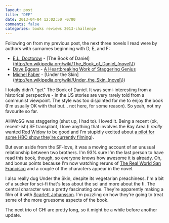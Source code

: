 ```yaml
---
layout: post
title: "DEF"
date: 2013-04-04 12:02:50 -0700
comments: false
categories: books reviews 2013-challenge
---
```


Following on from my previous post, the next three novels I read were by authors with surnames beginning with D, E, and F:

- [E.L. Doctorow](http://en.wikipedia.org/wiki/E._L._Doctorow) - [The Book of Daniel](http://en.wikipedia.org/wiki/The_Book_of_Daniel_(novel\))
- [Dave Eggers](http://en.wikipedia.org/wiki/Dave_Eggers) - [A Heartbreaking Work of Staggering Genius](http://en.wikipedia.org/wiki/A_Heartbreaking_Work_of_Staggering_Genius)
- [Michel Faber](http://en.wikipedia.org/wiki/Michel_Faber) - [Under the Skin](http://en.wikipedia.org/wiki/Under_the_Skin_(novel\))

I totally didn't "get" The Book of Daniel. It was semi-interesting from a historical perspective - in the US stories are very rarely told from a communist viewpoint. The style was too disjointed for me to enjoy the book (I'm usually OK with that but... not here, for some reason). So yeah, not my favourite so far.

AHWoSG was staggering (shut up, I had to). I loved it. Being a recent (ok, recent-ish) SF transplant, I love anything that involves the Bay Area (I *really* wanted [Red Widow](http://en.wikipedia.org/wiki/Red_Widow) to be good and I'm stupidly excited about [a pilot for some HBO show they're currently filming](http://sfist.com/2013/03/28/new_hbo_pilot_about_gay_thirtysomet.php)).

But even aside from the SF-love, it was a moving account of an unusual relationship between two brothers. I'm 93% sure I'm the last person to have read this book, though, so everyone knows how awesome it is already. Oh, and bonus points because I'm now watching reruns of [The Real World San Francisco](http://en.wikipedia.org/wiki/The_Real_World:_San_Francisco) and a couple of the characters appear in the novel.

I also really dug Under the Skin, despite its vegetarian preachiness. I'm a bit of a sucker for sci-fi that's less about the sci and more about the fi. The central character was a pretty fascinating one. They're apparently making a film of it with [Scarlett Johansson](http://en.wikipedia.org/wiki/Scarlett_Johansson). I'm puzzling on how they're going to treat some of the more gruesome aspects of the book.

The next trio of GHI are pretty long, so it might be a while before another update.